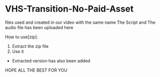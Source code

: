 # VHS-Transition-No-Paid-Asset
files used and created in our video with the same name
The Script and The audio file has been uploaded here

How to use[zip]: 
1) Extract the zip file
2) Use it

* Extracted version has also been added

HOPE ALL THE BEST FOR YOU
